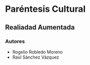 # Paréntesis Cultural
## Realiadad Aumentada

### Autores
- Rogelio Robledo Moreno
- Raúl Sánchez Vázquez